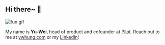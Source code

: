 ## Hi there~ 👋

![fun gif](https://media1.giphy.com/media/v1.Y2lkPTc5MGI3NjExZ201ZHpha3BtZjF5cnQwdmJra2o2M3g2MHM1cmM0ajdtejJydDJ3NyZlcD12MV9pbnRlcm5hbF9naWZfYnlfaWQmY3Q9Zw/3oKIPsx2VAYAgEHC12/giphy.gif)

My name is **Yu-Wei**, head of product and cofounder at [Pilot](https://www.pilotplans.com/). Reach out to me at [ywhung.com](https://ywhung.com) or my [LinkedIn](https://www.linkedin.com/in/yuwei-hung)!
